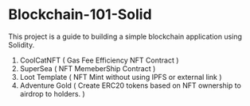 # Blockchain-101-Solid

This project is a guide to building a simple blockchain application using Solidity.

1. CoolCatNFT ( Gas Fee Efficiency NFT Contract )
2. SuperSea ( NFT MemeberShip Contract )
3. Loot Template ( NFT Mint without using IPFS or external link )
4. Adventure Gold ( Create ERC20 tokens based on NFT ownership to airdrop to holders. )
